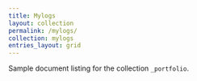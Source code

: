 ```yaml
---
title: Mylogs
layout: collection
permalink: /mylogs/
collection: mylogs
entries_layout: grid
---
```


Sample document listing for the collection `_portfolio`.
